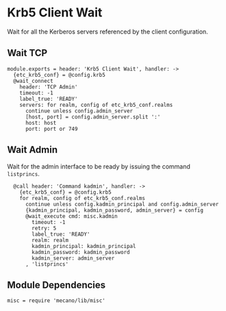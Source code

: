 
# Krb5 Client Wait

Wait for all the Kerberos servers referenced by the client configuration.

## Wait TCP

    module.exports = header: 'Krb5 Client Wait', handler: ->
      {etc_krb5_conf} = @config.krb5
      @wait_connect
        header: 'TCP Admin'
        timeout: -1
        label_true: 'READY'
        servers: for realm, config of etc_krb5_conf.realms
          continue unless config.admin_server
          [host, port] = config.admin_server.split ':'
          host: host
          port: port or 749

## Wait Admin

Wait for the admin interface to be ready by issuing the command `listprincs`.

      @call header: 'Command kadmin', handler: ->
        {etc_krb5_conf} = @config.krb5
        for realm, config of etc_krb5_conf.realms
          continue unless config.kadmin_principal and config.admin_server
          {kadmin_principal, kadmin_password, admin_server} = config
          @wait_execute cmd: misc.kadmin
            timeout: -1
            retry: 5
            label_true: 'READY'
            realm: realm
            kadmin_principal: kadmin_principal
            kadmin_password: kadmin_password
            kadmin_server: admin_server
          , 'listprincs'

## Module Dependencies

    misc = require 'mecano/lib/misc'
